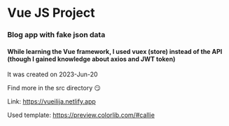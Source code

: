 # Vue JS Project
### Blog app with fake json data

#### While learning the Vue framework, I used vuex (store) instead of the API (though I gained knowledge about axios and JWT token)



It was created on 2023-Jun-20

Find more in the src directory 😏

Link:  https://vueilija.netlify.app

Used template: https://preview.colorlib.com/#callie 

